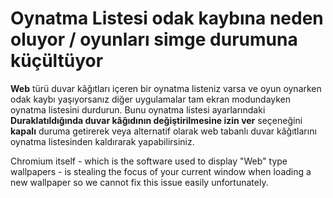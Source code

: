 # Oynatma Listesi odak kaybına neden oluyor / oyunları simge durumuna küçültüyor

**Web** türü duvar kâğıtları içeren bir oynatma listeniz varsa ve oyun oynarken odak kaybı yaşıyorsanız diğer uygulamalar tam ekran modundayken oynatma listesini durdurun. Bunu oynatma listesi ayarlarındaki **Duraklatıldığında duvar kâğıdının değiştirilmesine izin ver** seçeneğini **kapalı** duruma getirerek veya alternatif olarak web tabanlı duvar kâğıtlarını oynatma listesinden kaldırarak yapabilirsiniz.

Chromium itself - which is the software used to display "Web" type wallpapers - is stealing the focus of your current window when loading a new wallpaper so we cannot fix this issue easily unfortunately.